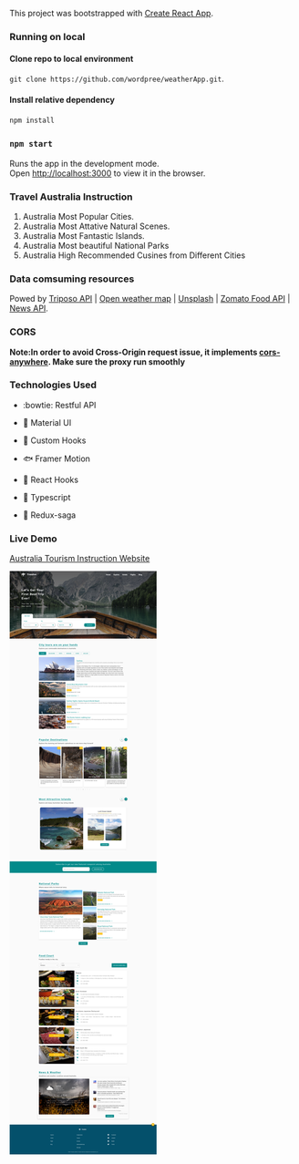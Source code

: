 This project was bootstrapped with [Create React App](https://github.com/facebook/create-react-app).

### Running on local

#### Clone repo to local environment

`git clone https://github.com/wordpree/weatherApp.git`.

#### Install relative dependency

`npm install`

### `npm start`

Runs the app in the development mode.<br />
Open [http://localhost:3000](http://localhost:3000) to view it in the browser.

### Travel Australia Instruction

1. Australia Most Popular Cities. <br />
2. Australia Most Attative Natural Scenes. <br />
3. Australia Most Fantastic Islands. <br />
4. Australia Most beautiful National Parks <br />
5. Australia High Recommended Cusines from Different Cities <br />

### Data comsuming resources

Powed by [Triposo API](https://www.triposo.com/) | [Open weather map](https://openweathermap.org/) | [Unsplash](https://www.unsplash.com/) | [Zomato Food API](https://www.zomato.com/) | [News API](https://newsapi.org/).

### CORS

**Note:In order to avoid Cross-Origin request issue, it implements [cors-anywhere](https://cors-anywhere.herokuapp.com/). Make sure the proxy run smoothly**

### Technologies Used

- :bowtie: Restful API

- :koala: Material UI

- :dog: Custom Hooks

- :fish: Framer Motion

- :sunflower: React Hooks

- :bear: Typescript

- :runner: Redux-saga

### Live Demo

[Australia Tourism Instruction Website](https://travelus.life/)

![screenshot of the website](/src/assets/travelus.png)
